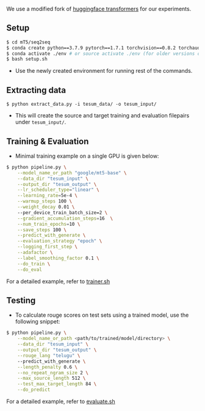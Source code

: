 We use a modified fork of [huggingface transformers](https://github.com/huggingface/transformers) for our experiments.

## Setup

```bash
$ cd mT5/seq2seq
$ conda create python==3.7.9 pytorch==1.7.1 torchvision==0.8.2 torchaudio==0.7.2 cudatoolkit=10.2 -c pytorch -p ./env
$ conda activate ./env # or source activate ./env (for older versions of anaconda)
$ bash setup.sh 
```
* Use the newly created environment for running rest of the commands.

## Extracting data
```
$ python extract_data.py -i tesum_data/ -o tesum_input/
```
* This will create the source and target training and evaluation filepairs under `tesum_input/`.

## Training & Evaluation

* Minimal training example on a single GPU is given below:
```bash
$ python pipeline.py \
    --model_name_or_path "google/mt5-base" \
    --data_dir "tesum_input" \
    --output_dir "tesum_output" \
    --lr_scheduler_type="linear" \
    --learning_rate=5e-4 \
    --warmup_steps 100 \
    --weight_decay 0.01 \ 
    --per_device_train_batch_size=2 \
    --gradient_accumulation_steps=16  \
    --num_train_epochs=10 \
    --save_steps 100 \
    --predict_with_generate \
    --evaluation_strategy "epoch" \
    --logging_first_step \
    --adafactor \
    --label_smoothing_factor 0.1 \
    --do_train \
    --do_eval
```  

For a detailed example, refer to [trainer.sh](trainer.sh)

## Testing

* To calculate rouge scores on test sets using a trained model, use the following snippet:

```bash
$ python pipeline.py \
    --model_name_or_path <path/to/trained/model/directory> \
    --data_dir "tesum_input" \
    --output_dir "tesum_output" \
    --rouge_lang "telugu" \ 
    --predict_with_generate \
    --length_penalty 0.6 \
    --no_repeat_ngram_size 2 \
    --max_source_length 512 \
    --test_max_target_length 84 \
    --do_predict
```
For a detailed example, refer to [evaluate.sh](evaluate.sh)
